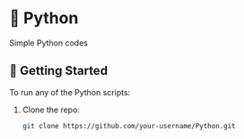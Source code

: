 # 🐍 Python

Simple Python codes

## 🚀 Getting Started

To run any of the Python scripts:

1. Clone the repo:
   ```bash
   git clone https://github.com/your-username/Python.git
